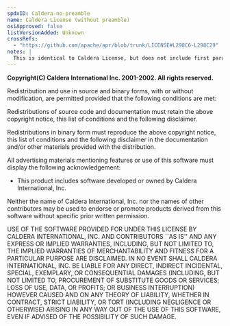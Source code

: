 ```yaml
---
spdxID: Caldera-no-preamble
name: Caldera License (without preamble)
osiApproved: false
listVersionAdded: Unknown
crossRefs: 
  - "https://github.com/apache/apr/blob/trunk/LICENSE#L298C6-L298C29"
notes: |
  This is identical to Caldera License, but does not include first paragraph.
---
```


**Copyright(C) Caldera International Inc. 2001-2002. All rights reserved.**

Redistribution and use in source and binary forms, with or without modification, are permitted provided that the following conditions are met:

Redistributions of source code and documentation must retain the above copyright notice, this list of conditions and the following disclaimer.

Redistributions in binary form must reproduce the above copyright notice, this list of conditions and the following disclaimer in the documentation and/or other materials provided with the distribution.

All advertising materials mentioning features or use of this software must display the following acknowledgement:

-
  This product includes software developed or owned by Caldera International, Inc.

Neither the name of Caldera International, Inc. nor the names of other contributors may be used to endorse or promote products derived from this software without specific prior written permission.

USE OF THE SOFTWARE PROVIDED FOR UNDER THIS LICENSE BY CALDERA INTERNATIONAL, INC. AND CONTRIBUTORS ``AS IS'' AND ANY EXPRESS OR IMPLIED WARRANTIES, INCLUDING, BUT NOT LIMITED TO, THE IMPLIED WARRANTIES OF MERCHANTABILITY AND FITNESS FOR A PARTICULAR PURPOSE ARE DISCLAIMED. IN NO EVENT SHALL CALDERA INTERNATIONAL, INC. BE LIABLE FOR ANY DIRECT, INDIRECT INCIDENTAL, SPECIAL, EXEMPLARY, OR CONSEQUENTIAL DAMAGES (INCLUDING, BUT NOT LIMITED TO, PROCUREMENT OF SUBSTITUTE GOODS OR SERVICES; LOSS OF USE, DATA, OR PROFITS; OR BUSINESS INTERRUPTION) HOWEVER CAUSED AND ON ANY THEORY OF LIABILITY, WHETHER IN CONTRACT, STRICT LIABILITY, OR TORT (INCLUDING NEGLIGENCE OR OTHERWISE) ARISING IN ANY WAY OUT OF THE USE OF THIS SOFTWARE, EVEN IF ADVISED OF THE POSSIBILITY OF SUCH DAMAGE.
